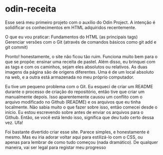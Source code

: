 # odin-receita
Esse será meu primeiro projeto com o auxílio do Odin Project. A intenção é solidificar os 
conhecimentos em HTML adquiridos recentemente.

O que eu vou praticar:
Fundamentos do HTML (as principais tags)
Gerenciar versões com o Git (através de comandos básicos como git add e git commit)

Pronto! honestamente, o site não ficou tão ruim. Funciona muito bem para o que se propõe: ensinar uma receita de pastel. Além disso, eu brinquei com as tags e com os caminhos, sejam eles absolutos ou relativos. As duas imagens da página são de origens diferentes. Uma é de um local absoluto na web, e a outra está armazenada no meu próprio computador.

Eu tive um pequeno problema com o Git. Eu esqueci de criar um README durante o processo de criação do repositório, então tive que criar um manualmente depois. Isso aparentemente causou um conflito com o arquivo modificado no Github (README) e os arquivos que eu tinha localmente. Não sabia muito o que fazer sobre isso, então comecei desde o início. Eu estou escrevendo sobre antes de enviar os arquivos para o Github. Então, se você está lendo isso, significa que deu tudo certo dessa vez. Ufa!

Foi bastante divertido criar esse site. Parece simples, e honestamente é mesmo. Mas eu iria adorar voltar aqui para estilizá-lo com o CSS, ou apenas para lembrar de como tudo começou (nada dramático). De qualquer maneira, vai ser legal para registar meu progresso